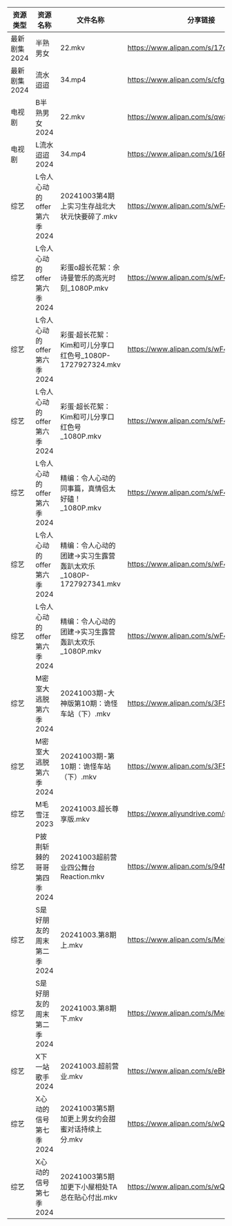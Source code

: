 | 资源类型     | 资源名称               | 文件名称                                       | 分享链接                                      | 更新时间                |
| -------- | ------------------ | ------------------------------------------ | ----------------------------------------- | ------------------- |
| 最新剧集2024 | 半熟男女               | 22.mkv                                     | https://www.alipan.com/s/17c5q3gqYdx      | 2024-10-03 14:11:47 |
| 最新剧集2024 | 流水迢迢               | 34.mp4                                     | https://www.alipan.com/s/cfgRtr65RYd      | 2024-10-03 08:10:31 |
| 电视剧      | B半熟男女2024          | 22.mkv                                     | https://www.alipan.com/s/qw884Xb9dL3      | 2024-10-03 14:05:14 |
| 电视剧      | L流水迢迢2024          | 34.mp4                                     | https://www.alipan.com/s/16PQ9bxVsGi      | 2024-10-03 08:05:57 |
| 综艺       | L令人心动的offer第六季2024 | 20241003第4期上实习生存战北大状元快要碎了.mkv              | https://www.alipan.com/s/wF4mBRf7vAS      | 2024-10-03 16:07:49 |
| 综艺       | L令人心动的offer第六季2024 | 彩蛋o超长花絮：佘诗曼管乐的高光时刻_1080P.mkv               | https://www.alipan.com/s/wF4mBRf7vAS      | 2024-10-03 14:08:37 |
| 综艺       | L令人心动的offer第六季2024 | 彩蛋·超长花絮：Kim和可儿分享口红色号_1080P-1727927324.mkv  | https://www.alipan.com/s/wF4mBRf7vAS      | 2024-10-03 14:08:37 |
| 综艺       | L令人心动的offer第六季2024 | 彩蛋·超长花絮：Kim和可儿分享口红色号_1080P.mkv             | https://www.alipan.com/s/wF4mBRf7vAS      | 2024-10-03 14:08:36 |
| 综艺       | L令人心动的offer第六季2024 | 精编：令人心动的同事篇，真情侣太好磕！_1080P.mkv              | https://www.alipan.com/s/wF4mBRf7vAS      | 2024-10-03 16:07:48 |
| 综艺       | L令人心动的offer第六季2024 | 精编：令人心动的团建→实习生露营轰趴太欢乐_1080P-1727927341.mkv | https://www.alipan.com/s/wF4mBRf7vAS      | 2024-10-03 16:07:48 |
| 综艺       | L令人心动的offer第六季2024 | 精编：令人心动的团建→实习生露营轰趴太欢乐_1080P.mkv            | https://www.alipan.com/s/wF4mBRf7vAS      | 2024-10-03 16:07:47 |
| 综艺       | M密室大逃脱第六季2024      | 20241003期-大神版第10期：诡怪车站（下）.mkv              | https://www.alipan.com/s/3F599jmMJTn      | 2024-10-03 16:07:57 |
| 综艺       | M密室大逃脱第六季2024      | 20241003期-第10期：诡怪车站（下）.mkv                 | https://www.alipan.com/s/3F599jmMJTn      | 2024-10-03 16:07:57 |
| 综艺       | M毛雪汪2023           | 20241003.超长尊享版.mkv                         | https://www.aliyundrive.com/s/asPqfgPRqAg | 2024-10-03 14:08:55 |
| 综艺       | P披荆斩棘的哥哥第四季2024    | 20241003超前营业四公舞台Reaction.mkv               | https://www.alipan.com/s/94NT9iGe94e      | 2024-10-03 16:08:18 |
| 综艺       | S是好朋友的周末第二季2024    | 20241003.第8期上.mkv                          | https://www.alipan.com/s/MeLr9M3vuvt      | 2024-10-03 14:09:41 |
| 综艺       | S是好朋友的周末第二季2024    | 20241003.第8期下.mkv                          | https://www.alipan.com/s/MeLr9M3vuvt      | 2024-10-03 14:09:41 |
| 综艺       | X下一站歌手2024         | 20241003.超前营业.mkv                          | https://www.alipan.com/s/eBKzWFKqm82      | 2024-10-03 14:10:30 |
| 综艺       | X心动的信号第七季2024      | 20241003第5期加更上男女约会甜蜜对话持续上分.mkv             | https://www.alipan.com/s/wQqfQxMS8Sx      | 2024-10-03 14:10:41 |
| 综艺       | X心动的信号第七季2024      | 20241003第5期加更下小屋相处TA总在贴心付出.mkv             | https://www.alipan.com/s/wQqfQxMS8Sx      | 2024-10-03 14:10:40 |
